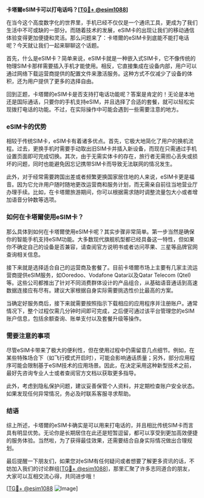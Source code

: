 **卡塔爾eSIM卡可以打电话吗？[[TG💪+ @esim1088](https://t.me/s/esim1088)]**

在当今这个高度数字化的世界里，手机已经不仅仅是一个通讯工具，更成为了我们生活中不可或缺的一部分。而随着技术的发展，eSIM卡的出现让我们的移动通信体验变得更加便捷和灵活。那么问题来了：卡塔爾的eSIM卡到底能不能打电话呢？今天就让我们一起来聊聊这个话题。

首先，什么是eSIM卡？简单来说，eSIM卡就是一种嵌入式SIM卡，它不像传统的物理SIM卡那样需要插入手机才能使用。相反，它直接集成在设备内部，用户可以通过网络下载运营商提供的配置文件来激活服务。这种方式不仅减少了设备的体积，还为用户提供了更多的选择自由。

回到正题，卡塔爾的eSIM卡是否支持打电话功能呢？答案是肯定的！无论是本地还是国际通话，只要你的手机支持eSIM，并且选择了合适的套餐，就可以轻松实现拨打电话的功能。不过，在实际操作中可能会遇到一些需要注意的地方。

### eSIM卡的优势

相较于传统SIM卡，eSIM卡有着诸多优点。首先，它极大地简化了用户的换机流程。过去，更换手机时需要手动取出旧SIM卡并插入新设备，而现在只需通过手机设置页面即可完成切换。其次，由于无需实体卡的存在，旅行者无需担心丢失或损坏的问题，同时也能避免因忘记携带SIM卡而导致无法联网的情况发生。

此外，对于经常需要跨国出差或者频繁更换国家居住地的人来说，eSIM卡更是福音。因为它允许用户随时随地更改运营商和服务计划，而无需亲自前往当地营业厅办理手续。比如，在卡塔爾旅游期间，你可以根据需求随时调整流量包大小或者增加语音分钟数等选项。

### 如何在卡塔爾使用eSIM卡？

那么具体到如何在卡塔爾使用eSIM卡呢？其实步骤非常简单。第一步当然是确保你的智能手机支持eSIM功能。大多数现代旗舰机型都已经具备这一特性，但如果你不确定自己的设备是否兼容，请查阅官方说明书或者访问苹果、三星等品牌官网查询相关信息。

接下来就是选择适合自己的运营商及套餐了。目前卡塔爾市场上主要有几家主流运营商提供eSIM服务，如Ooredoo、Vodafone Qatar以及Qatar Telecom (Qtel) 等。这些公司都推出了针对不同消费群体设计的产品组合，从基础语音通话到高速数据连接应有尽有。建议大家根据自身实际需要挑选性价比最高的方案。

当确定好服务商后，接下来就需要按照指示下载相应的应用程序并注册账户。通常情况下，整个过程仅需几分钟时间即可完成，之后便可通过该平台管理您的eSIM账户信息，包括余额查询、账单支付以及套餐升级等操作。

### 需要注意的事项

尽管eSIM卡带来了极大的便利性，但在使用过程中仍需留意几点细节。例如，在某些特殊场合下（如飞行模式开启时），可能会影响通话质量；另外，部分应用程序可能会限制基于eSIM技术的应用场景。因此，在决定采用这种新型技术之前，最好先咨询专业人士或者查阅官方文档以获取更多指导。

此外，考虑到隐私保护问题，建议妥善保管个人资料，并定期检查账户安全状态。如果发现任何异常情况，务必及时联系客服寻求帮助。

### 结语

综上所述，卡塔爾的eSIM卡确实是可以用来打电话的，并且相比传统SIM卡而言具有明显优势。无论你是长期居住在此还是短暂逗留，都可以享受到更加高效便捷的服务体验。当然啦，为了获得最佳效果，还需要结合自身实际情况做出合理规划。

最后提醒一下朋友们，如果您对eSIM有任何疑问或者想要了解更多资讯的话，不妨加入我们的讨论群组[[TG💪+ @esim1088](https://t.me/s/esim1088)]，那里汇聚了许多志同道合的朋友，大家可以互相交流心得，共同进步哦！

[[TG💪+ @esim1088](https://t.me/s/esim1088) ![Image](https://i.postimg.cc/4NQfJmqS/Snipaste-2025-05-13-00-14-12.png)]